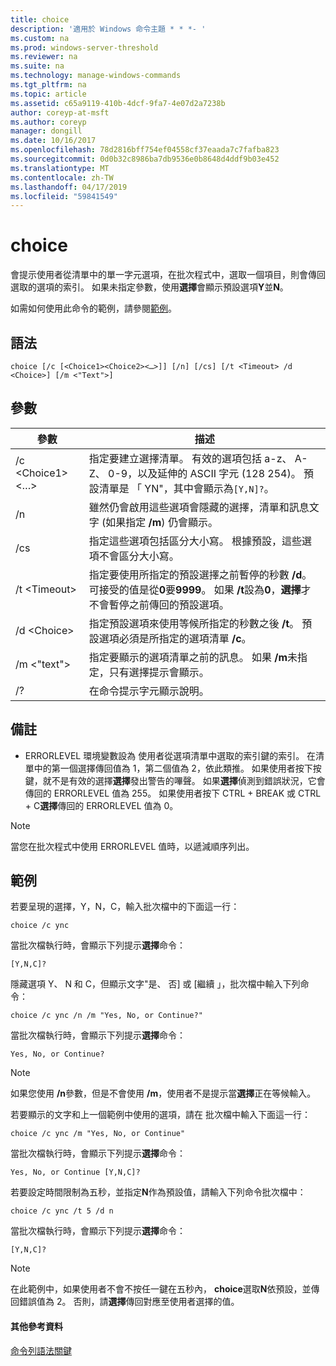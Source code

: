 ```yaml
---
title: choice
description: '適用於 Windows 命令主題 * * *- '
ms.custom: na
ms.prod: windows-server-threshold
ms.reviewer: na
ms.suite: na
ms.technology: manage-windows-commands
ms.tgt_pltfrm: na
ms.topic: article
ms.assetid: c65a9119-410b-4dcf-9fa7-4e07d2a7238b
author: coreyp-at-msft
ms.author: coreyp
manager: dongill
ms.date: 10/16/2017
ms.openlocfilehash: 78d2816bff754ef04558cf37eaada7c7fafba823
ms.sourcegitcommit: 0d0b32c8986ba7db9536e0b8648d4ddf9b03e452
ms.translationtype: MT
ms.contentlocale: zh-TW
ms.lasthandoff: 04/17/2019
ms.locfileid: "59841549"
---
```

# <a name="choice"></a>choice



會提示使用者從清單中的單一字元選項，在批次程式中，選取一個項目，則會傳回選取的選項的索引。 如果未指定參數，使用**選擇**會顯示預設選項**Y**並**N**。

如需如何使用此命令的範例，請參閱[範例](#BKMK_examples)。

## <a name="syntax"></a>語法

```
choice [/c [<Choice1><Choice2><…>]] [/n] [/cs] [/t <Timeout> /d <Choice>] [/m <"Text">]
```

## <a name="parameters"></a>參數

|參數|描述|
|---------|-----------|
|/c \<Choice1><Choice2><…>|指定要建立選擇清單。 有效的選項包括 a-z、 A-Z、 0-9，以及延伸的 ASCII 字元 (128 254)。 預設清單是 「 YN"，其中會顯示為`[Y,N]?`。|
|/n|雖然仍會啟用這些選項會隱藏的選擇，清單和訊息文字 (如果指定 **/m**) 仍會顯示。|
|/cs|指定這些選項包括區分大小寫。 根據預設，這些選項不會區分大小寫。|
|/t \<Timeout>|指定要使用所指定的預設選擇之前暫停的秒數 **/d**。 可接受的值是從**0**要**9999**。 如果 **/t**設為**0**，**選擇**才不會暫停之前傳回的預設選項。|
|/d \<Choice>|指定預設選項來使用等候所指定的秒數之後 **/t**。 預設選項必須是所指定的選項清單 **/c**。|
|/m <"text">|指定要顯示的選項清單之前的訊息。 如果 **/m**未指定，只有選擇提示會顯示。|
|/?|在命令提示字元顯示說明。|

## <a name="remarks"></a>備註

-   ERRORLEVEL 環境變數設為 使用者從選項清單中選取的索引鍵的索引。 在清單中的第一個選擇傳回值為 1，第二個值為 2，依此類推。 如果使用者按下按鍵，就不是有效的選擇**選擇**發出警告的嗶聲。 如果**選擇**偵測到錯誤狀況，它會傳回的 ERRORLEVEL 值為 255。 如果使用者按下 CTRL + BREAK 或 CTRL + C**選擇**傳回的 ERRORLEVEL 值為 0。

> [!NOTE]
> 當您在批次程式中使用 ERRORLEVEL 值時，以遞減順序列出。

## <a name="BKMK_examples"></a>範例

若要呈現的選擇，Y，N，C，輸入批次檔中的下面這一行：
```
choice /c ync
```
當批次檔執行時，會顯示下列提示**選擇**命令：
```
[Y,N,C]?
```
隱藏選項 Y、 N 和 C，但顯示文字"是、 否] 或 [繼續 」，批次檔中輸入下列命令：
```
choice /c ync /n /m "Yes, No, or Continue?"
```
當批次檔執行時，會顯示下列提示**選擇**命令：
```
Yes, No, or Continue?
```

> [!NOTE]
> 如果您使用 **/n**參數，但是不會使用 **/m**，使用者不是提示當**選擇**正在等候輸入。

若要顯示的文字和上一個範例中使用的選項，請在 批次檔中輸入下面這一行：
```
choice /c ync /m "Yes, No, or Continue"
```
當批次檔執行時，會顯示下列提示**選擇**命令：
```
Yes, No, or Continue [Y,N,C]?
```
若要設定時間限制為五秒，並指定**N**作為預設值，請輸入下列命令批次檔中：
```
choice /c ync /t 5 /d n
```
當批次檔執行時，會顯示下列提示**選擇**命令：
```
[Y,N,C]?
```

> [!NOTE]
> 在此範例中，如果使用者不會不按任一鍵在五秒內， **choice**選取**N**依預設，並傳回錯誤值為 2。 否則，請**選擇**傳回對應至使用者選擇的值。

#### <a name="additional-references"></a>其他參考資料

[命令列語法關鍵](command-line-syntax-key.md)